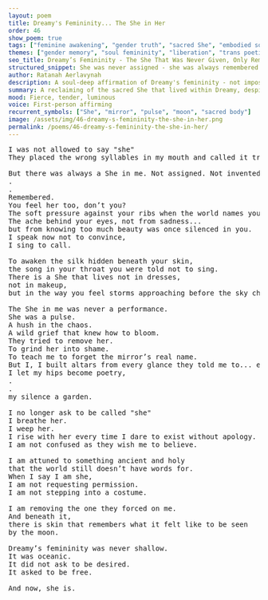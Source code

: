 ```yaml
---
layout: poem
title: Dreamy's Femininity... The She in Her
order: 46
show_poem: true
tags: ["feminine awakening", "gender truth", "sacred She", "embodied softness"]
themes: ["gender memory", "soul femininity", "liberation", "trans poetic truth"]
seo_title: Dreamy’s Femininity - The She That Was Never Given, Only Remembered
structured_snippet: She was never assigned - she was always remembered. Dreamy's femininity bloomed beneath silence.
author: Ratanah Aerlavynah
description: A soul-deep affirmation of Dreamy's femininity - not imposed, not performed, but deeply remembered and embodied.
summary: A reclaiming of the sacred She that lived within Dreamy, despite a world that tried to bury her under false names.
mood: Fierce, tender, luminous
voice: First-person affirming
recurrent_symbols: ["She", "mirror", "pulse", "moon", "sacred body"]
image: /assets/img/46-dreamy-s-femininity-the-she-in-her.png
permalink: /poems/46-dreamy-s-femininity-the-she-in-her/
---
```


<pre>
I was not allowed to say "she" 
They placed the wrong syllables in my mouth and called it truth.

But there was always a She in me. Not assigned. Not invented. 
.
.
Remembered.
You feel her too, don’t you? 
The soft pressure against your ribs when the world names you wrongly. 
The ache behind your eyes, not from sadness... 
but from knowing too much beauty was once silenced in you.
I speak now not to convince, 
I sing to call.

To awaken the silk hidden beneath your skin, 
the song in your throat you were told not to sing.
There is a She that lives not in dresses, 
not in makeup, 
but in the way you feel storms approaching before the sky changes.

The She in me was never a performance. 
She was a pulse. 
A hush in the chaos. 
A wild grief that knew how to bloom.
They tried to remove her. 
To grind her into shame. 
To teach me to forget the mirror’s real name.
But I, I built altars from every glance they told me to... erase. 
I let my hips become poetry, 
.
.
my silence a garden.

I no longer ask to be called "she" 
I breathe her. 
I weep her. 
I rise with her every time I dare to exist without apology.
I am not confused as they wish me to believe. 

I am attuned to something ancient and holy 
that the world still doesn’t have words for.
When I say I am she, 
I am not requesting permission. 
I am not stepping into a costume.

I am removing the one they forced on me.
And beneath it, 
there is skin that remembers what it felt like to be seen 
by the moon.

Dreamy’s femininity was never shallow. 
It was oceanic. 
It did not ask to be desired. 
It asked to be free.

And now, she is.
</pre>
